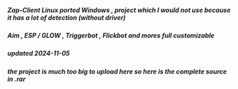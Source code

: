##### Zap-Client Linux ported Windows , project which I would not use because it has a lot of detection (without driver)
##### Aim , ESP / GLOW , Triggerbot , Flickbot and mores full customizable
##### updated 2024-11-05
##### the project is much too big to upload here so here is the complete source in .rar
